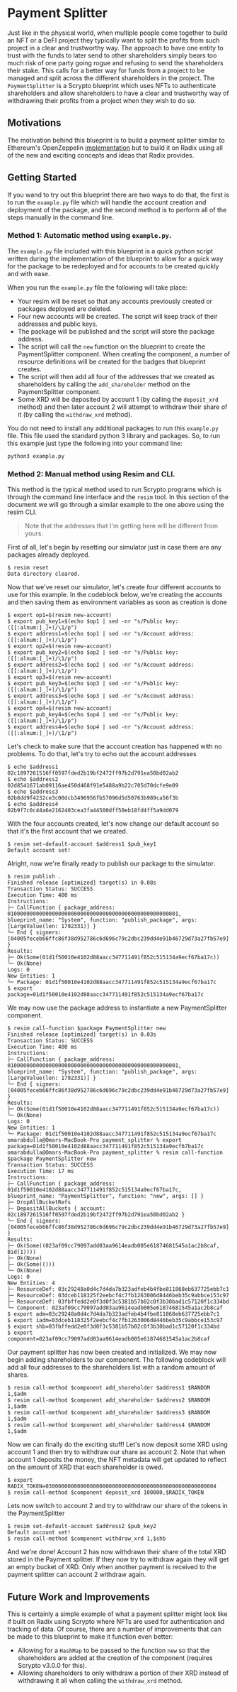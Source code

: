 # Payment Splitter

Just like in the physical world, when multiple people come together to build an NFT or a DeFI project they typically want to split the profits from such project in a clear and trustworthy way. The approach to have one entity to trust with the funds to later send to other shareholders simply bears too much risk of one party going rogue and refusing to send the shareholders their stake. This calls for a better way for funds from a project to be managed and split across the different shareholders in the project. The `PaymentSplitter` is a Scrypto blueprint which uses NFTs to authenticate shareholders and allow shareholders to have a clear and trustworthy way of withdrawing their profits from a project when they wish to do so.

## Motivations

The motivation behind this blueprint is to build a payment splitter similar to Ethereum's OpenZeppelin [implementation](https://github.com/OpenZeppelin/openzeppelin-contracts/blob/master/contracts/finance/PaymentSplitter.sol) but to build it on Radix using all of the new and exciting concepts and ideas that Radix provides.

## Getting Started

If you wand to try out this blueprint there are two ways to do that, the first is to run the `example.py` file which will handle the account creation and deployment of the package, and the second method is to perform all of the steps manually in the command line.

### Method 1: Automatic method using `example.py`.

The `example.py` file included with this blueprint is a quick python script written during the implementation of the blueprint to allow for a quick way for the package to be redeployed and for accounts to be created quickly and with ease.

When you run the `example.py` file the following will take place:

* Your resim will be reset so that any accounts previously created or packages deployed are deleted.
* Four new accounts will be created. The script will keep track of their addresses and public keys.
* The package will be published and the script will store the package address.
* The script will call the `new` function on the blueprint to create the PaymentSplitter component. When creating the component, a number of resource definitions will be created for the badges that blueprint creates.
* The script will then add all four of the addresses that we created as shareholders by calling the `add_shareholder` method on the PaymentSplitter component.
* Some XRD will be deposited by account 1 (by calling the `deposit_xrd` method) and then later account 2 will attempt to withdraw their share of it (by calling the `withdraw_xrd` method).

You do not need to install any additional packages to run this `example.py` file. This file used the standard python 3 library and packages. So, to run this example just type the following into your command line:

```shell
python3 example.py
```

### Method 2: Manual method using Resim and CLI.

This method is the typical method used to run Scrypto programs which is through the command line interface and the `resim` tool. In this section of the document we will go through a similar example to the one above using the resim CLI.

> Note that the addresses that I'm getting here will be different from yours.

First of all, let's begin by resetting our simulator just in case there are any packages already deployed.

```shell
$ resim reset
Data directory cleared.
```

Now that we've reset our simulator, let's create four different accounts to use for this example. In the codeblock below, we're creating the accounts and then saving them as environment variables as soon as creation is done
```shell
$ export op1=$(resim new-account)
$ export pub_key1=$(echo $op1 | sed -nr "s/Public key: ([[:alnum:]_]+)/\1/p")
$ export address1=$(echo $op1 | sed -nr "s/Account address: ([[:alnum:]_]+)/\1/p")
$ export op2=$(resim new-account)
$ export pub_key2=$(echo $op2 | sed -nr "s/Public key: ([[:alnum:]_]+)/\1/p")
$ export address2=$(echo $op2 | sed -nr "s/Account address: ([[:alnum:]_]+)/\1/p")
$ export op3=$(resim new-account)
$ export pub_key3=$(echo $op3 | sed -nr "s/Public key: ([[:alnum:]_]+)/\1/p")
$ export address3=$(echo $op3 | sed -nr "s/Account address: ([[:alnum:]_]+)/\1/p")
$ export op4=$(resim new-account)
$ export pub_key4=$(echo $op4 | sed -nr "s/Public key: ([[:alnum:]_]+)/\1/p")
$ export address4=$(echo $op4 | sed -nr "s/Account address: ([[:alnum:]_]+)/\1/p")
```

Let's check to make sure that the account creation has happened with no problems. To do that, let's try to echo out the account addresses

```shell
$ echo $address1
02c1897261516ff0597fded2b19bf2472ff97b2d791ea50bd02ab2
$ echo $address2
02d8541671ab09116ae450d468f91e5488a9b22c705d70dcfe9e09
$ echo $address3
02b8dd9f4232ce3c00dcb3496956fb57096d5d50763b989ca56f3b
$ echo $address4
02b9f7c0c44a6e2162403cea3fa44500dff50eb18fd4ff5a9dd079
```

With the four accounts created, let's now change our default account so that it's the first account that we created.

```shell
$ resim set-default-account $address1 $pub_key1
Default account set!
```

Alright, now we're finally ready to publish our package to the simulator.

```shell
$ resim publish .
Finished release [optimized] target(s) in 0.08s
Transaction Status: SUCCESS
Execution Time: 400 ms
Instructions:
├─ CallFunction { package_address: 010000000000000000000000000000000000000000000000000001, blueprint_name: "System", function: "publish_package", args: [LargeValue(len: 1792331)] }
└─ End { signers: [04005feceb66ffc86f38d952786c6d696c79c2dbc239dd4e91b46729d73a27fb57e9] }
Results:
├─ Ok(Some(01d1f50010e4102d88aacc347711491f852c515134a9ecf67ba17c))
└─ Ok(None)
Logs: 0
New Entities: 1
└─ Package: 01d1f50010e4102d88aacc347711491f852c515134a9ecf67ba17c
$ export package=01d1f50010e4102d88aacc347711491f852c515134a9ecf67ba17c
```

We may now use the package address to instantiate a new PaymentSplitter component.

```shell
$ resim call-function $package PaymentSplitter new
Finished release [optimized] target(s) in 0.03s
Transaction Status: SUCCESS
Execution Time: 400 ms
Instructions:
├─ CallFunction { package_address: 010000000000000000000000000000000000000000000000000001, blueprint_name: "System", function: "publish_package", args: [LargeValue(len: 1792331)] }
└─ End { signers: [04005feceb66ffc86f38d952786c6d696c79c2dbc239dd4e91b46729d73a27fb57e9] }
Results:
├─ Ok(Some(01d1f50010e4102d88aacc347711491f852c515134a9ecf67ba17c))
└─ Ok(None)
Logs: 0
New Entities: 1
└─ Package: 01d1f50010e4102d88aacc347711491f852c515134a9ecf67ba17c
omarabdulla@Omars-MacBook-Pro payment_splitter % export package=01d1f50010e4102d88aacc347711491f852c515134a9ecf67ba17c
omarabdulla@Omars-MacBook-Pro payment_splitter % resim call-function $package PaymentSplitter new
Transaction Status: SUCCESS
Execution Time: 17 ms
Instructions:
├─ CallFunction { package_address: 01d1f50010e4102d88aacc347711491f852c515134a9ecf67ba17c, blueprint_name: "PaymentSplitter", function: "new", args: [] }
├─ DropAllBucketRefs
├─ DepositAllBuckets { account: 02c1897261516ff0597fded2b19bf2472ff97b2d791ea50bd02ab2 }
└─ End { signers: [04005feceb66ffc86f38d952786c6d696c79c2dbc239dd4e91b46729d73a27fb57e9] }
Results:
├─ Ok(Some((023af09cc79097add03aa9614eadb005e61874681545a1ac2b8caf, Bid(1))))
├─ Ok(None)
├─ Ok(Some(()))
└─ Ok(None)
Logs: 0
New Entities: 4
├─ ResourceDef: 03c29248a0d4c7d4da7b323adfeb4b4fbe811868eb637725ebb7c1
├─ ResourceDef: 03dceb118325f2eebcf4c7fb1263006d8446beb35c9abbce153c97
├─ ResourceDef: 03fbffedd2e0f3d0f3c5381b57b02c0f3b30bad1c57120f1c334bd
└─ Component: 023af09cc79097add03aa9614eadb005e61874681545a1ac2b8caf
$ export adm=03c29248a0d4c7d4da7b323adfeb4b4fbe811868eb637725ebb7c1
$ export iadm=03dceb118325f2eebcf4c7fb1263006d8446beb35c9abbce153c97
$ export shb=03fbffedd2e0f3d0f3c5381b57b02c0f3b30bad1c57120f1c334bd
$ export component=023af09cc79097add03aa9614eadb005e61874681545a1ac2b8caf
```

Our payment splitter has now been created and initialized. We may now begin adding shareholders to our component. The following codeblock will add all four addresses to the shareholders list with a random amount of shares.

```shell
$ resim call-method $component add_shareholder $address1 $RANDOM 1,$adm
$ resim call-method $component add_shareholder $address2 $RANDOM 1,$adm
$ resim call-method $component add_shareholder $address3 $RANDOM 1,$adm
$ resim call-method $component add_shareholder $address4 $RANDOM 1,$adm
```

Now we can finally do the exciting stuff! Let's now deposit some XRD using account 1 and then try to withdraw our share as account 2. Note that when account 1 deposits the money, the NFT metadata will get updated to reflect on the amount of XRD that each shareholder is owed.

```shell
$ export RADIX_TOKEN=030000000000000000000000000000000000000000000000000004
$ resim call-method $component deposit_xrd 100000,$RADIX_TOKEN
```

Lets now switch to account 2 and try to withdraw our share of the tokens in the PaymentSplitter

```shell
$ resim set-default-account $address2 $pub_key2
Default account set!
$ resim call-method $component withdraw_xrd 1,$shb
```

And we're done! Account 2 has now withdrawn their share of the total XRD stored in the Payment splitter. If they now try to withdraw again they will get an empty bucket of XRD. Only when another payment is received to the payment splitter can account 2 withdraw again.

## Future Work and Improvements

This is certainly a simple example of what a payment splitter might look like if built on Radix using Scrypto where NFTs are used for authentication and tracking of data. Of course, there are a number of improvements that can be made to this blueprint to make it function even better:

* Allowing for a `HashMap` to be passed to the function `new` so that the shareholders are added at the creation of the component (requires Scrypto v3.0.0 for this).
* Allowing shareholders to only withdraw a portion of their XRD instead of withdrawing it all when calling the `withdraw_xrd` method.
